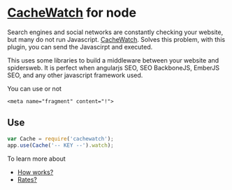 # [CacheWatch](https://cache.watch/) for node

Search engines and social networks are constantly checking your website, but many do not run Javascript. [CacheWatch](https://cache.watch/). Solves this problem, with this plugin, you can send the Javascirpt and executed.

This uses some libraries to build a middleware between your website and spidersweb. It is perfect when angularjs SEO, SEO BackboneJS, EmberJS SEO, and any other javascript framework used.

You can use or not

	<meta name="fragment" content="!">

## Use

```javascript
var Cache = require('cachewatch');
app.use(Cache('-- KEY --').watch);
```

To learn more about

* [How works?](http://developer.cache.watch/)
* [Rates?](https://cache.watch/info/plans)

